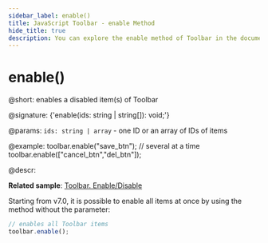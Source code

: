 ```yaml
---
sidebar_label: enable()
title: JavaScript Toolbar - enable Method 
hide_title: true
description: You can explore the enable method of Toolbar in the documentation of the DHTMLX JavaScript UI library. Browse developer guides and API reference, try out code examples and live demos, and download a free 30-day evaluation version of DHTMLX Suite 7.
---
```

 
# enable()

@short: enables a disabled item(s) of Toolbar

@signature: {'enable(ids: string | string[]): void;'}

@params:
`ids: string | array` - one ID or an array of IDs of items

@example:
toolbar.enable("save_btn");
// several at a time
toolbar.enable(["cancel_btn","del_btn"]);

@descr:

**Related sample**: [Toolbar. Enable/Disable](https://snippet.dhtmlx.com/ovblenaf)

Starting from v7.0, it is possible to enable all items at once by using the method without the parameter:

~~~js
// enables all Toolbar items
toolbar.enable();
~~~

[comment]: # (@related: toolbar/common_methods.md#disabling-and-enabling-controls)
